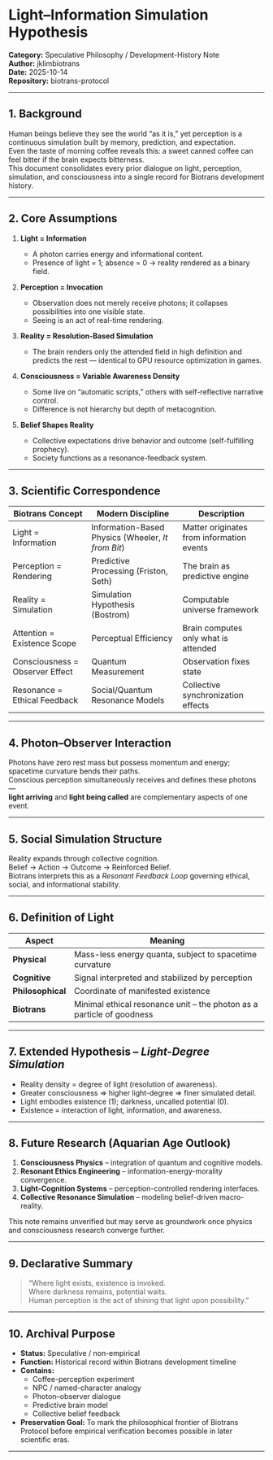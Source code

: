 # Light–Information Simulation Hypothesis  
**Category:** Speculative Philosophy / Development-History Note  
**Author:** jklimbiotrans  
**Date:** 2025-10-14  
**Repository:** biotrans-protocol  

---

## 1. Background  

Human beings believe they see the world “as it is,” yet perception is a continuous simulation built by memory, prediction, and expectation.  
Even the taste of morning coffee reveals this: a sweet canned coffee can feel bitter if the brain expects bitterness.  
This document consolidates every prior dialogue on light, perception, simulation, and consciousness into a single record for Biotrans development history.

---

## 2. Core Assumptions  

1. **Light = Information**  
   - A photon carries energy and informational content.  
   - Presence of light = 1; absence = 0 → reality rendered as a binary field.  

2. **Perception = Invocation**  
   - Observation does not merely receive photons; it collapses possibilities into one visible state.  
   - Seeing is an act of real-time rendering.  

3. **Reality = Resolution-Based Simulation**  
   - The brain renders only the attended field in high definition and predicts the rest — identical to GPU resource optimization in games.  

4. **Consciousness = Variable Awareness Density**  
   - Some live on “automatic scripts,” others with self-reflective narrative control.  
   - Difference is not hierarchy but depth of metacognition.  

5. **Belief Shapes Reality**  
   - Collective expectations drive behavior and outcome (self-fulfilling prophecy).  
   - Society functions as a resonance-feedback system.

---

## 3. Scientific Correspondence  

| Biotrans Concept | Modern Discipline | Description |
|------------------|------------------|-------------|
| Light = Information | Information-Based Physics (Wheeler, *It from Bit*) | Matter originates from information events |
| Perception = Rendering | Predictive Processing (Friston, Seth) | The brain as predictive engine |
| Reality = Simulation | Simulation Hypothesis (Bostrom) | Computable universe framework |
| Attention = Existence Scope | Perceptual Efficiency | Brain computes only what is attended |
| Consciousness = Observer Effect | Quantum Measurement | Observation fixes state |
| Resonance = Ethical Feedback | Social/Quantum Resonance Models | Collective synchronization effects |

---

## 4. Photon–Observer Interaction  

Photons have zero rest mass but possess momentum and energy; spacetime curvature bends their paths.  
Conscious perception simultaneously receives and defines these photons —  
**light arriving** and **light being called** are complementary aspects of one event.

---

## 5. Social Simulation Structure  

Reality expands through collective cognition.  
Belief → Action → Outcome → Reinforced Belief.  
Biotrans interprets this as a *Resonant Feedback Loop* governing ethical, social, and informational stability.

---

## 6. Definition of Light  

| Aspect | Meaning |
|--------|----------|
| **Physical** | Mass-less energy quanta, subject to spacetime curvature |
| **Cognitive** | Signal interpreted and stabilized by perception |
| **Philosophical** | Coordinate of manifested existence |
| **Biotrans** | Minimal ethical resonance unit – the photon as a particle of goodness |

---

## 7. Extended Hypothesis – *Light-Degree Simulation*  

- Reality density = degree of light (resolution of awareness).  
- Greater consciousness ⇒ higher light-degree ⇒ finer simulated detail.  
- Light embodies existence (1); darkness, uncalled potential (0).  
- Existence = interaction of light, information, and awareness.

---

## 8. Future Research (Aquarian Age Outlook)  

1. **Consciousness Physics** – integration of quantum and cognitive models.  
2. **Resonant Ethics Engineering** – information-energy-morality convergence.  
3. **Light-Cognition Systems** – perception-controlled rendering interfaces.  
4. **Collective Resonance Simulation** – modeling belief-driven macro-reality.  

This note remains unverified but may serve as groundwork once physics and consciousness research converge further.

---

## 9. Declarative Summary  

> “Where light exists, existence is invoked.  
> Where darkness remains, potential waits.  
> Human perception is the act of shining that light upon possibility.”

---

## 10. Archival Purpose  

- **Status:** Speculative / non-empirical  
- **Function:** Historical record within Biotrans development timeline  
- **Contains:**  
  - Coffee-perception experiment  
  - NPC / named-character analogy  
  - Photon–observer dialogue  
  - Predictive brain model  
  - Collective belief feedback  
- **Preservation Goal:** To mark the philosophical frontier of Biotrans Protocol before empirical verification becomes possible in later scientific eras.

---
